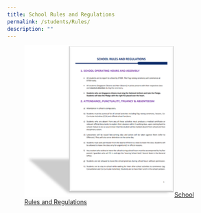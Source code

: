```yaml
---
title: School Rules and Regulations
permalink: /students/Rules/
description: ""
---
```

<figure><a href="/files/Students/School_rules_regulations.pdf">
<img src="/images/Students/School_Rules.png" style="width:350px;" align="center;">School Rules and Regulations</a></figure>